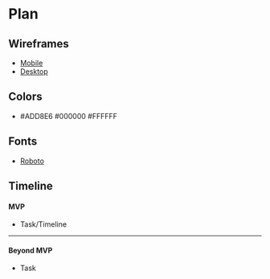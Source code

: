 # Plan

## Wireframes
* [Mobile](https://wireframe.cc/UMRXL2)
* [Desktop](https://wireframe.cc/CHjprm)

## Colors
* #ADD8E6 #000000 #FFFFFF


## Fonts
* [Roboto](https://fonts.google.com/specimen/Roboto)

## Timeline

#### MVP

* Task/Timeline

---

#### Beyond MVP

* Task
